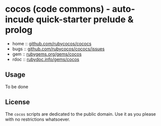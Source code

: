 # cocos (code commons) - auto-incude quick-starter prelude & prolog


* home  :: [github.com/rubycocos/cococs](https://github.com/rubycocos/cococs)
* bugs  :: [github.com/rubycocos/cococs/issues](https://github.com/rubycocos/cococs/issues)
* gem   :: [rubygems.org/gems/cocos](https://rubygems.org/gems/cocos)
* rdoc  :: [rubydoc.info/gems/cocos](http://rubydoc.info/gems/cocos)



## Usage


To be done



## License

The `cocos` scripts are dedicated to the public domain.
Use it as you please with no restrictions whatsoever.

